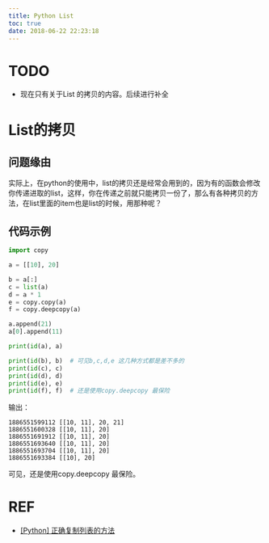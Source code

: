 ```yaml
---
title: Python List
toc: true
date: 2018-06-22 22:23:18
---
```



# TODO
- 现在只有关于List 的拷贝的内容。后续进行补全






# List的拷贝
## 问题缘由
实际上，在python的使用中，list的拷贝还是经常会用到的，因为有的函数会修改你传递进取的list，这样，你在传递之前就只能拷贝一份了，那么有各种拷贝的方法，在list里面的item也是list的时候，用那种呢？


## 代码示例



```python
import copy

a = [[10], 20]

b = a[:]
c = list(a)
d = a * 1
e = copy.copy(a)
f = copy.deepcopy(a)

a.append(21)
a[0].append(11)

print(id(a), a)

print(id(b), b)  # 可见b,c,d,e 这几种方式都是差不多的
print(id(c), c)
print(id(d), d)
print(id(e), e)
print(id(f), f)  # 还是使用copy.deepcopy 最保险
```

输出：

```text
1886551599112 [[10, 11], 20, 21]
1886551600328 [[10, 11], 20]
1886551691912 [[10, 11], 20]
1886551693640 [[10, 11], 20]
1886551693704 [[10, 11], 20]
1886551693384 [[10], 20]
```

可见，还是使用copy.deepcopy 最保险。



# REF
- [[Python] 正确复制列表的方法](http://www.cnblogs.com/ifantastic/p/3811145.html)
